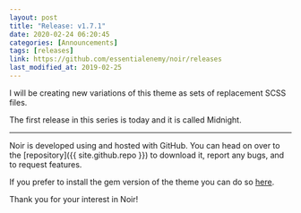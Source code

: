 ```yaml
---
layout: post
title: "Release: v1.7.1"
date: 2020-02-24 06:20:45
categories: [Announcements]
tags: [releases]
link: https://github.com/essentialenemy/noir/releases
last_modified_at: 2019-02-25
---
```


I will be creating new variations of this theme as sets of replacement SCSS files.

The first release in this series is today and it is called Midnight.

---

Noir is developed using and hosted with GitHub. You can head on over to the [repository]({{ site.github.repo }}) to download it, report any bugs, and to request features.

If you prefer to install the gem version of the theme you can do so [here](https://rubygems.org/gems/noir-for-jekyll).

Thank you for your interest in Noir!
